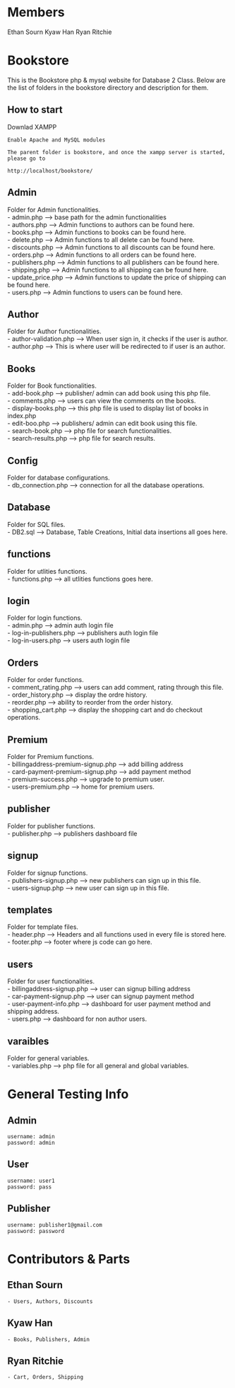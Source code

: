 # Members
Ethan Sourn
Kyaw Han
Ryan Ritchie

# Bookstore

This is the Bookstore php & mysql website for Database 2 Class.
Below are the list of folders in the bookstore directory and description for them.

## How to start
Downlad XAMPP

    Enable Apache and MySQL modules

    The parent folder is bookstore, and once the xampp server is started, please go to

    http://localhost/bookstore/


## Admin
Folder for Admin functionalities.  
    - admin.php --> base path for the admin functionalities  
    - authors.php --> Admin functions to authors can be found here.  
    - books.php --> Admin functions to books can be found here.  
    - delete.php --> Admin functions to all delete can be found here.  
    - discounts.php --> Admin functions to all discounts can be found here.  
    - orders.php --> Admin functions to all orders can be found here.  
    - publishers.php --> Admin functions to all publishers can be found here.  
    - shipping.php --> Admin functions to all shipping can be found here.  
    - update_price.php --> Admin functions to update the price of shipping can be found here.  
    - users.php --> Admin functions to users can be found here.  

## Author
Folder for Author functionalities.  
    - author-validation.php --> When user sign in, it checks if the user is author.  
    - author.php --> This is where user will be redirected to if user is an author.  

## Books
Folder for Book functionalities.  
    - add-book.php --> publisher/ admin can add book using this php file.  
    - comments.php --> users can view the comments on the books.  
    - display-books.php --> this php file is used to display list of books in index.php  
    - edit-boo.php --> publishers/ admin can edit book using this file.  
    - search-book.php --> php file for search functionalities.  
    - search-results.php --> php file for search results.  

## Config
Folder for database configurations.  
    - db_connection.php --> connection for all the database operations.  

## Database
Folder for SQL files.  
    - DB2.sql --> Database, Table Creations, Initial data insertions all goes here.  

## functions
Folder for utlities functions.  
    - functions.php --> all utlities functions goes here.  

## login
Folder for login functions.  
    - admin.php --> admin auth login file  
    - log-in-publishers.php --> publishers auth login file  
    - log-in-users.php --> users auth login file  

## Orders
Folder for order functions.  
    - comment_rating.php --> users can add comment, rating through this file.  
    - order_history.php --> display the ordre history.  
    - reorder.php --> ability to reorder from the order history.  
    - shopping_cart.php --> display the shopping cart and do checkout operations.  

## Premium
Folder for Premium functions.  
    - billingaddress-premium-signup.php --> add billing address  
    - card-payment-premium-signup.php --> add payment method  
    - premium-success.php --> upgrade to premium user.  
    - users-premium.php --> home for premium users.  

## publisher
Folder for publisher functions.  
    - publisher.php --> publishers dashboard file  

## signup
Folder for signup functions.  
    - publishers-signup.php --> new publishers can sign up in this file.  
    - users-signup.php --> new user can sign up in this file.  

## templates
Folder for template files.  
    - header.php --> Headers and all functions used in every file is stored here.  
    - footer.php --> footer where js code can go here.  

## users
Folder for user functionalities.  
    - billingaddress-signup.php --> user can signup billing address  
    - car-payment-signup.php --> user can signup payment method  
    - user-payment-info.php --> dashboard for user payment method and shipping address.  
    - users.php --> dashboard for non author users.  

## varaibles
Folder for general variables.  
    - variables.php --> php file for all general and global variables.  


# General Testing Info

## Admin
    username: admin
    password: admin

## User
    username: user1
    password: pass

## Publisher
    username: publisher1@gmail.com  
    password: password


# Contributors & Parts

## Ethan Sourn
    - Users, Authors, Discounts

## Kyaw Han
    - Books, Publishers, Admin

## Ryan Ritchie
    - Cart, Orders, Shipping

